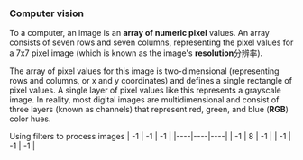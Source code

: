 ### Computer vision 
To a computer, an image is an **array of numeric pixel** values. An array consists of seven rows and seven columns, representing the pixel values for a 7x7 pixel image (which is known as the image's **resolution**分辨率).

The array of pixel values for this image is two-dimensional (representing rows and columns, or x and y coordinates) and defines a single rectangle of pixel values. A single layer of pixel values like this represents a grayscale image. In reality, most digital images are multidimensional and consist of three layers (known as channels) that represent red, green, and blue (**RGB**) color hues.

Using filters to process images
| -1 | -1 | -1 |
|----|----|----|
| -1 |  8 | -1 |
| -1 | -1 | -1 |

